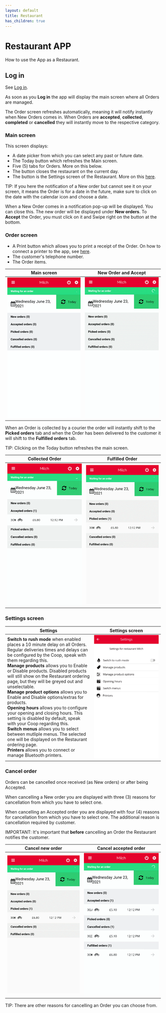 ```yaml
---
layout: default
title: Restaurant
has_children: true
---
```


<link rel="stylesheet" href="https://cdnjs.cloudflare.com/ajax/libs/font-awesome/5.14.0/css/all.css">

# Restaurant <span class="badge badge-primary">APP</span>

<div class="alert mt-3 alert-info" role="alert">
How to use the App as a Restaurant.
</div>

## Log in

See [Log in](/en/app/install/#log-in).

As soon as you **Log in** the app will display the main screen where all Orders are managed. 

The Order screen refreshes automatically, meaning it will notify instantly when New Orders comes in. When Orders are **accepted**, **collected**, **completed** or **cancelled** they will instantly move to the respective category.

### Main screen

This screen displays:
- A date picker from which you can select any past or future date. 
- The <span class="badge badge-success"> <i class="fa fa-sync"></i> Today</span> button which refreshes the Main screen.
- Five (5) tabs for Orders. More on this below.
- The <span><i class="fa fa-power-off" aria-hidden="true"></i> </span> button closes the restaurant on the current day.
- The <span><i class="fa fa-cog" aria-hidden="true"></i> </span> button is the Settings screen of the Restaurant. More on this [here](/en/app/restaurant/#settings-screen).

<span class="badge badge-info">TIP:</span><span> If you here the notification of a New order but cannot see it on your screen, it means the Order is for a date in the future, make sure to click on the date with the calendar <span><i class="fa fa-calendar" aria-hidden="true"></i> </span> icon and choose a date.</span>

When a New Order comes in a notification pop-up will be displayed. You can close this.
The new order will be displayed under **New orders**. 
To **Accept** the Order, you must click on it and Swipe right on the button at the bottom.
### Order screen
- A <span class="badge badge-secondary">Print</span> button which allows you to print a receipt of the Order. On how to connect a printer to the app, see [here](/en/app/bluetooth-printers/).
- The customer's telephone number.
- The Order items. 

|Main screen|New Order and Accept|
|-|-|
| <a href="/assets/images/appMainScreenResto.png" target="\_blank" rel="noopener noreferrer"><img src="/assets/images/appMainScreenResto.png" alt=""></a>|<a href="/assets/images/appNewOrderAndAccept.gif" target="\_blank" rel="noopener noreferrer"><img src="/assets/images/appNewOrderAndAccept.gif" alt=""></a>|

When an Order is collected by a courier the order will instantly shift to the **Picked orders** tab and when the Order has been delivered to the customer it will shift to the **Fulfilled orders** tab. 

<div class="shadow p-3 mb-3 bg-white rounded border border-primary">
<span class="badge badge-primary">TIP:</span>
<span> Clicking on the <span class="badge badge-success"> <i class="fa fa-sync"></i> Today</span> button refreshes the main screen.</span>
</div>

|Collected Order|Fulfilled Order|
|-|-|
| <a href="/assets/images/appOrderCollectedByCourier.gif" target="\_blank" rel="noopener noreferrer"><img src="/assets/images/appOrderCollectedByCourier.gif" alt=""></a>|<a href="/assets/images/appOrderFulfilled.gif" target="\_blank" rel="noopener noreferrer"><img src="/assets/images/appOrderFulfilled.gif" alt=""></a>|

### Settings screen

|Settings|Settings screen|
|-|-|
| <span><i class="fa fa-fire" aria-hidden="true"></i> **Switch to rush mode**</span> when enabled places a 10 minute delay on all Orders. Regular deliveries times and delays can be configured by the Coop, speak with them regarding this.<br><span><i class="fa fa-tag" aria-hidden="true"></i> **Manage products**</span> allows you to Enable or Disable products. Disabled products will still show on the Restaurant ordering page, but they will be greyed out and unselectable.<br><span><i class="fa fa-sliders" aria-hidden="true"></i> **Manage product options**</span> allows you to Enable and Disable options/extras for products.<br><span><i class="fa fa-calendar" aria-hidden="true"></i> **Opening hours**</span> allows you to configure your opening and closing hours. This setting is disabled by default, speak with your Coop regarding this.<br><span><i class="fa fa-calendar" aria-hidden="true"> </i> **Switch menus** </span>allows you to select between mutliple menus. The selected one will be displayed on the Restaurant ordering page.<br><span><i class="fa fa-print" aria-hidden="true"></i> **Printers**</span> allows you to connect or manage Bluetooth printers.|<a href="/assets/images/appRestoSettings.png" target="\_blank" rel="noopener noreferrer"><img style="width:1000px" src="/assets/images/appRestoSettings.png" alt=""></a>|

### Cancel order

Orders can be cancelled once received (as New orders) or after being Accepted.

When cancelling a New order you are displayed with three (3) reasons for cancellation from which you have to select one. 

When cancelling an Accepted order you are displayed with four (4) reasons for cancellation from which you have to select one. The additional reason is cancellation required by customer.

<div class="shadow p-3 mb-3 bg-white rounded border border-danger">
<span class="badge badge-danger">IMPORTANT:</span>
<span> It's important that <strong>before</strong> cancelling an Order the Restaurant notifies the customer.</span>
</div>

|Cancel new order|Cancel accepted order|
|-|-|
| <a href="/assets/images/appCancelOrder.gif" target="\_blank" rel="noopener noreferrer"><img src="/assets/images/appCancelOrder.gif" alt=""></a>|<a href="/assets/images/appCancelOrderAfterAccepted.gif" target="\_blank" rel="noopener noreferrer"><img src="/assets/images/appCancelOrderAfterAccepted.gif" alt=""></a>|

<div class="shadow p-3 mb-3 bg-white rounded border border-primary">
<span class="badge badge-primary">TIP:</span>
<span> There are other reasons for cancelling an Order you can choose from.</span>
</div>